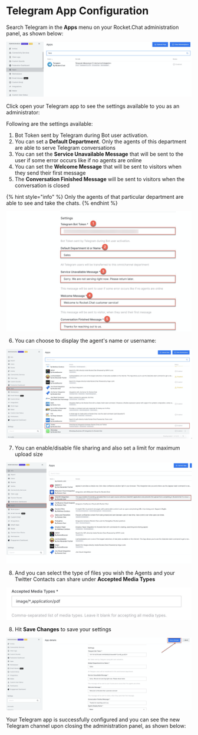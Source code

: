 # Telegram App Configuration

Search Telegram in the **Apps** menu on your Rocket.Chat administration panel, as shown below:

![](../../../../../.gitbook/assets/image%20%28502%29.png)

Click open your Telegram app to see the settings available to you as an administrator: 

Following are the settings available:

1. Bot Token sent by Telegram during Bot user activation.
2. You can set a **Default Department**. Only the agents of this department are able to serve Telegram conversations
3. You can set the **Service Unavailable Message** that will be sent to the user if some error occurs like if no agents are online
4. You can set the **Welcome Message** that will be sent to visitors when they send their first message
5. The **Conversation Finished Message** will be sent to visitors when the conversation is closed

{% hint style="info" %}
Only the agents of that particular department are able to see and take the chats.
{% endhint %}

 

![](../../../../../.gitbook/assets/image%20%28518%29.png)

6.  You can choose to display the agent's name or username:

![](../../../../../.gitbook/assets/image%20%28399%29.png)

7. You can enable/disable file sharing and also set a limit for maximum upload size

![](../../../../../.gitbook/assets/image%20%28391%29.png)

8. And you can select the type of files you wish the Agents and your Twitter Contacts can share under **Accepted Media Types**

![](../../../../../.gitbook/assets/image%20%28495%29.png)

8. Hit **Save Changes** to save your settings

![](../../../../../.gitbook/assets/image%20%28531%29.png)

Your Telegram app is successfully configured and you can see the new Telegram channel upon closing the administration panel, as shown below:

